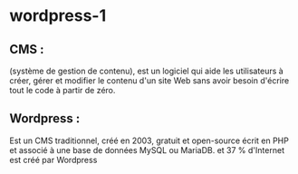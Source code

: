 # wordpress-1


## CMS :
(système de gestion de contenu), est un logiciel qui aide les utilisateurs à créer, gérer et modifier le contenu d'un site Web sans avoir besoin d'écrire tout le code à partir de zéro.

## Wordpress :
Est un CMS traditionnel, créé en 2003, gratuit et open-source écrit en PHP et associé à une base de données MySQL ou MariaDB. et 37 % d'Internet est créé par Wordpress
